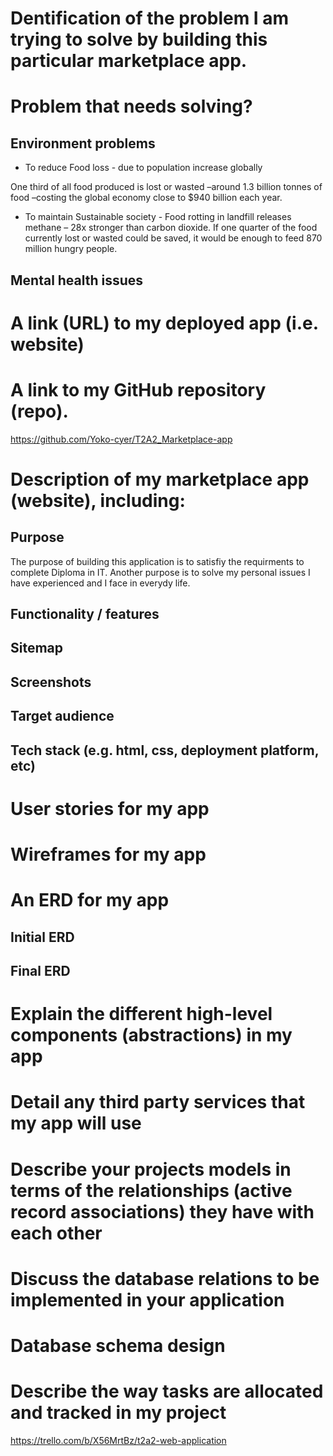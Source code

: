 # Dentification of the problem I am trying to solve by building this particular marketplace app.

# Problem that needs solving?
## Environment problems 
- To reduce Food loss - due to population increase globally

One third of all food produced is lost or wasted –around 1.3 billion tonnes of food –costing the global economy close to $940 billion each year.
- To maintain Sustainable society - Food rotting in landfill releases methane – 28x stronger than carbon dioxide. If one quarter of the food currently lost or wasted could be saved, it would be enough to feed 870 million hungry people.

## Mental health issues 

# A link (URL) to my deployed app (i.e. website)

# A link to my GitHub repository (repo).

https://github.com/Yoko-cyer/T2A2_Marketplace-app

# Description of my marketplace app (website), including:

## Purpose

The purpose of building this application is to satisfiy the requirments to complete Diploma in IT. 
Another purpose is to solve my personal issues I have experienced and I face in everydy life. 

## Functionality / features
## Sitemap
## Screenshots
## Target audience
## Tech stack (e.g. html, css, deployment platform, etc)

# User stories for my app

# Wireframes for my app

# An ERD for my app
## Initial ERD

## Final ERD

# Explain the different high-level components (abstractions) in my app

# Detail any third party services that my app will use

# Describe your projects models in terms of the relationships (active record associations) they have with each other

# Discuss the database relations to be implemented in your application

# Database schema design

# Describe the way tasks are allocated and tracked in my project

https://trello.com/b/X56MrtBz/t2a2-web-application